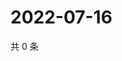 # 2022-07-16

共 0 条

<!-- BEGIN WEIBO -->
<!-- 最后更新时间 Sat Jul 16 2022 05:14:25 GMT+0800 (China Standard Time) -->

<!-- END WEIBO -->
